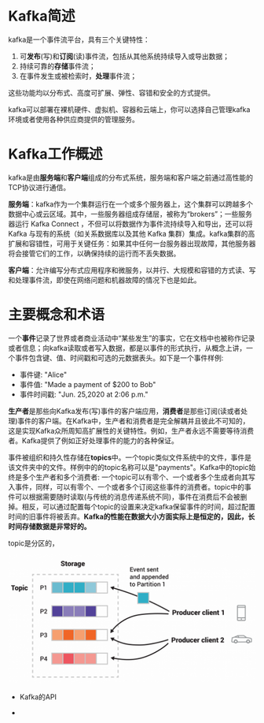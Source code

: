 # Kafka简述
kafka是一个事件流平台，具有三个关键特性：
1. 可**发布**(写)和**订阅**(读)事件流，包括从其他系统持续导入或导出数据；
2. 持续可靠的**存储**事件流；
3. 在事件发生或被检索时，**处理**事件流；

这些功能均以分布式、高度可扩展、弹性、容错和安全的方式提供。

kafka可以部署在裸机硬件、虚拟机、容器和云端上，你可以选择自己管理kafka环境或者使用各种供应商提供的管理服务。

# Kafka工作概述
kafka是由**服务端**和**客户端**组成的分布式系统，服务端和客户端之前通过高性能的TCP协议进行通信。

**服务端**：kafka作为一个集群运行在一个或多个服务器上，这个集群可以跨越多个数据中心或云区域。其中，一些服务器组成存储层，被称为“brokers”；一些服务器运行 Kafka Connect ，不但可以将数据作为事件流持续导入和导出，还可以将 Kafka 与现有的系统（如关系数据库以及其他 Kafka 集群）集成。kafka集群的高扩展和容错性，可用于关键任务：如果其中任何一台服务器出现故障，其他服务器将会接管它们的工作，以确保持续的运行而不丢失数据。

**客户端**：允许编写分布式应用程序和微服务，以并行、大规模和容错的方式读、写和处理事件流，即使在网络问题和机器故障的情况下也是如此。

# 主要概念和术语
一个**事件**记录了世界或者商业活动中“某些发生”的事实，它在文档中也被称作记录或者信息；向kafka读取或者写入数据，都是以事件的形式执行，从概念上讲，一个事件包含键、值、时间戳和可选的元数据表头。如下是一个事件样例:
* 事件键: "Alice"
* 事件值: "Made a payment of $200 to Bob"
* 事件时间戳: "Jun. 25,2020 at 2:06 p.m."

**生产者**是那些向Kafka发布(写)事件的客户端应用，**消费者**是那些订阅(读或者处理)事件的客户端。在Kafka中，生产者和消费者是完全解耦并且彼此不可知的，这是实现Kafka众所周知高扩展性的关键特性。例如，生产者永远不需要等待消费者。Kafka提供了例如正好处理事件的能力的各种保证。

事件被组织和持久性存储在**topics**中。一个topic类似文件系统中的文件，事件是该文件夹中的文件。样例中的的topic名称可以是"payments"。Kafka中的topic始终是多个生产者和多个消费者: 一个topic可以有零个、一个或者多个生成者向其写入事件，同样，可以有零个、一个或者多个订阅这些事件的消费者。topic中的事件可以根据需要随时读取(与传统的消息传递系统不同)，事件在消费后不会被删掉。相反，可以通过配置每个topic的设置来决定kafka保留事件的时间，超过配置时间的旧事件将被丢弃。**Kafka的性能在数据大小方面实际上是恒定的，因此，长时间存储数据是非常好的。**

topic是分区的，

![图拍](../streams-and-tables-p1_p4.png)



* Kafka的API



* 